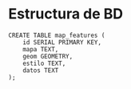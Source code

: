 # Estructura de BD
```
CREATE TABLE map_features (
    id SERIAL PRIMARY KEY,
    mapa TEXT,
    geom GEOMETRY,
    estilo TEXT,
    datos TEXT
);
```